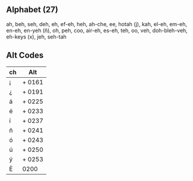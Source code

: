 ## Alphabet (27)

ah, beh, seh, deh, eh, ef-eh, heh, ah-che, ee, hotah (j), kah, el-eh, em-eh, en-eh, en-yeh (ñ), oh, peh, coo, air-eh, es-eh, teh, oo, veh, doh-bleh-veh, eh-keys (x), jeh, seh-tah

## Alt Codes

| ch  | Alt    |
| --- | ------ |
| ¡   | + 0161 |
| ¿   | + 0191 |
| á   | + 0225 |
| é   | + 0233 |
| í   | + 0237 |
| ñ   | + 0241 |
| ó   | + 0243 |
| ú   | + 0250 |
| ý   | + 0253 |
| È   | 0200   |
